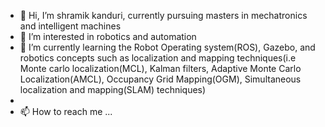 - 👋 Hi, I’m shramik kanduri, currently pursuing masters in mechatronics and intelligent machines
- 👀 I’m interested in robotics and automation
- 🌱 I’m currently learning the Robot Operating system(ROS), Gazebo, and robotics concepts such as localization and mapping techniques(i.e Monte carlo localization(MCL), Kalman filters, Adaptive Monte Carlo Localization(AMCL), Occupancy Grid Mapping(OGM), Simultaneous localization and mapping(SLAM) techniques)
-   
- 📫 How to reach me ...

<!---
shramik4444/shramik4444 is a ✨ special ✨ repository because its `README.md` (this file) appears on your GitHub profile.
You can click the Preview link to take a look at your changes.
--->
